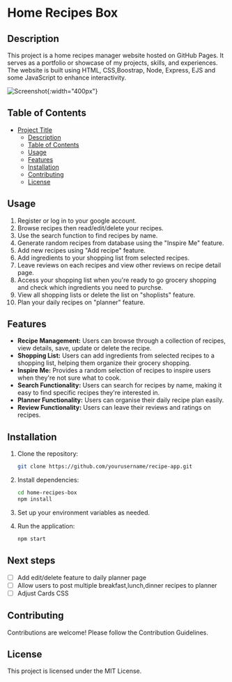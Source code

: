 # Home Recipes Box

## Description

This project is a home recipes manager website hosted on GitHub Pages. It serves as a portfolio or showcase of my projects, skills, and experiences. The website is built using HTML, CSS,Boostrap, Node, Express, EJS and some JavaScript to enhance interactivity.

![Screenshot](homepage.png){:width="400px"}

## Table of Contents

- [Project Title](#project-title)
  - [Description](#description)
  - [Table of Contents](#table-of-contents)
  - [Usage](#usage)
  - [Features](#features)
  - [Installation](#installation)
  - [Contributing](#contributing)
  - [License](#license)

## Usage

1. Register or log in to your google account.
2. Browse recipes then read/edit/delete your recipes.
3. Use the search function to find recipes by name.
4. Generate random recipes from database using the "Inspire Me" feature.
5. Add new recipes using "Add recipe" feature.
6. Add ingredients to your shopping list from selected recipes.
7. Leave reviews on each recipes and view other reviews on recipe detail page.
8. Access your shopping list when you're ready to go grocery shopping and check which ingredients you need to purchse.
9. View all shopping lists or delete the list on "shoplists" feature.
10. Plan your daily recipes on "planner" feature.

## Features

- **Recipe Management:** Users can browse through a collection of recipes, view details, save, update or delete the recipe.
- **Shopping List:** Users can add ingredients from selected recipes to a shopping list, helping them organize their grocery shopping.
- **Inspire Me:** Provides a random selection of recipes to inspire users when they're not sure what to cook.
- **Search Functionality:** Users can search for recipes by name, making it easy to find specific recipes they're interested in.
- **Planner Functionality:** Users can organise their daily recipe plan easily.
- **Review Functionality:** Users can leave their reviews and ratings on recipes.

## Installation

1. Clone the repository:

   ```bash
   git clone https://github.com/yourusername/recipe-app.git
   ```

2. Install dependencies:
   ```bash
   cd home-recipes-box
   npm install
   ```
3. Set up your environment variables as needed.

4. Run the application:
   ```bash
   npm start
   ```

## Next steps

- [ ] Add edit/delete feature to daily planner page
- [ ] Allow users to post multiple breakfast,lunch,dinner recipes to planner
- [ ] Adjust Cards CSS

## Contributing

Contributions are welcome! Please follow the Contribution Guidelines.

## License

This project is licensed under the MIT License.

```

```
